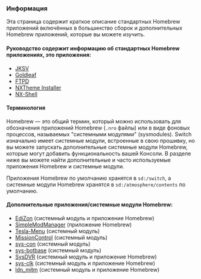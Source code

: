 ### **Информация**

Эта страница содержит краткое описание стандартных Homebrew приложений включённых в большинство сборок и дополнительных Homebrew приложений, которые вы можете изучить.


#### Руководство содержит информацию об стандартных Homebrew приложениях, это приложения:

- [JKSV](jksv.md)
- [Goldleaf](goldleaf.md)
- [FTPD](ftpd.md)
- [NXTheme Installer](nxtheme-installer.md)
- [NX-Shell](nx-shell.md)


#### Терминология

Homebrew — это общий термин, который можно использовать для обозначения приложений Homebrew (`.nro` файлы) или в виде фоновых процессов, называемых "системными модулями" (sysmodules). Switch изначально имеет системные модули, встроенные в свою прошивку, но вы можете запускать дополнительные системные модули Homebrew, которые могут добавить функциональность вашей Консоли. В разделе ниже вы можете найти дополнительные и часто используемые приложения Homebrew и системные модули.


Приложения Homebrew по умолчанию хранятся в `sd:/switch`, а системные модули Homebrew хранятся в `sd:/atmosphere/contents` по умолчанию.


#### Дополнительные приложения/системные модули Homebrew:

- [EdiZon](edizon.md) (системный модуль и приложение Homebrew)
- [SimpleModManager](simplemodmanager.md) (приложение Homebrew)
- [Tesla-Menu](tesla-menu.md) (системный модуль)
- [MissionControl](mission-control.md) (системный модуль)
- [sys-con](sys-con.md) (системный модуль)
- [sys-botbase](sys-botbase.md) (системный модуль)
- [SysDVR](sysdvr.md) (системный модуль и приложение Homebrew)
- [sys-clk](sys-clk.md) (системный модуль и приложение Homebrew)
- [ldn_mitm](ldn_mitm.md) (системный модуль и приложение Homebrew)


